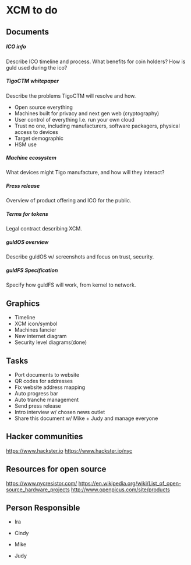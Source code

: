 # XCM to do

## Documents

##### ICO info

Describe ICO timeline and process. What benefits for coin holders? How is guld used during the ico?

##### TigoCTM whitepaper

Describe the problems TigoCTM will resolve and how.

* Open source everything
* Machines built for privacy and next gen web (cryptography)
* User control of everything I.e. run your own cloud
* Trust no one, including manufacturers, software packagers, physical access to devices
* Target demographic
* HSM use

##### Machine ecosystem

What devices might Tigo manufacture, and how will they interact?

##### Press release

Overview of product offering and ICO for the public.

##### Terms for tokens

Legal contract describing XCM.

##### guldOS overview

Describe guldOS w/ screenshots and focus on trust, security.

##### guldFS Specification

Specify how guldFS will work, from kernel to network.

## Graphics

* Timeline
* XCM icon/symbol
* Machines fancier
* New internet diagram
* Security level diagrams(done)

## Tasks

* Port documents to website
* QR codes for addresses
* Fix website address mapping
* Auto progress bar
* Auto tranche management
* Send press release
* Intro interview w/ chosen news outlet
* Share this document w/ Mike + Judy and manage everyone

## Hacker communities
https://www.hackster.io
https://www.hackster.io/nyc


## Resources for open source
https://www.nycresistor.com/
https://en.wikipedia.org/wiki/List_of_open-source_hardware_projects
http://www.openpicus.com/site/products


## Person Responsible

* Ira

* Cindy

* Mike

* Judy
